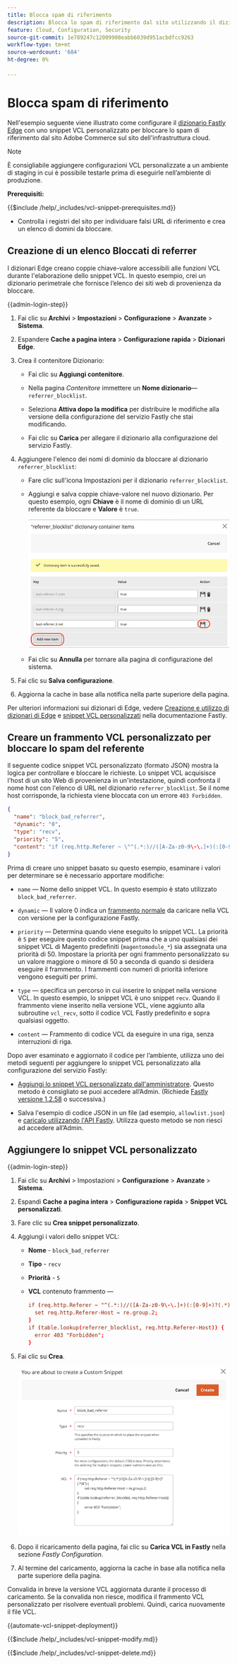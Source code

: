 ```yaml
---
title: Blocca spam di riferimento
description: Blocca lo spam di riferimento dal sito utilizzando il dizionario Fastly Edge e uno snippet VCL personalizzato.
feature: Cloud, Configuration, Security
source-git-commit: 1e789247c12009908eabb6039d951acbdfcc9263
workflow-type: tm+mt
source-wordcount: '684'
ht-degree: 0%

---
```


# Blocca spam di riferimento

Nell&#39;esempio seguente viene illustrato come configurare il [dizionario Fastly Edge](https://docs.fastly.com/guides/edge-dictionaries/working-with-dictionaries-using-the-api) con uno snippet VCL personalizzato per bloccare lo spam di riferimento dal sito Adobe Commerce sul sito dell&#39;infrastruttura cloud.

>[!NOTE]
>
>È consigliabile aggiungere configurazioni VCL personalizzate a un ambiente di staging in cui è possibile testarle prima di eseguirle nell’ambiente di produzione.

**Prerequisiti:**

{{$include /help/_includes/vcl-snippet-prerequisites.md}}

- Controlla i registri del sito per individuare falsi URL di riferimento e crea un elenco di domini da bloccare.

## Creazione di un elenco Bloccati di referrer

I dizionari Edge creano coppie chiave-valore accessibili alle funzioni VCL durante l&#39;elaborazione dello snippet VCL. In questo esempio, crei un dizionario perimetrale che fornisce l’elenco dei siti web di provenienza da bloccare.

{{admin-login-step}}

1. Fai clic su **Archivi** > **Impostazioni** > **Configurazione** > **Avanzate** > **Sistema**.

1. Espandere **Cache a pagina intera** > **Configurazione rapida** > **Dizionari Edge**.

1. Crea il contenitore Dizionario:

   - Fai clic su **Aggiungi contenitore**.

   - Nella pagina *Contenitore* immettere un **Nome dizionario**—`referrer_blocklist`.

   - Seleziona **Attiva dopo la modifica** per distribuire le modifiche alla versione della configurazione del servizio Fastly che stai modificando.

   - Fai clic su **Carica** per allegare il dizionario alla configurazione del servizio Fastly.

1. Aggiungere l&#39;elenco dei nomi di dominio da bloccare al dizionario `referrer_blocklist`:

   - Fare clic sull&#39;icona Impostazioni per il dizionario `referrer_blocklist`.

   - Aggiungi e salva coppie chiave-valore nel nuovo dizionario. Per questo esempio, ogni **Chiave** è il nome di dominio di un URL referente da bloccare e **Valore** è `true`.

     ![Aggiungi elementi dizionario referrer non validi](../../assets/cdn/fastly-referrer-blocklist-dictionary.png)

   - Fai clic su **Annulla** per tornare alla pagina di configurazione del sistema.

1. Fai clic su **Salva configurazione**.

1. Aggiorna la cache in base alla notifica nella parte superiore della pagina.

Per ulteriori informazioni sui dizionari di Edge, vedere [Creazione e utilizzo di dizionari di Edge](https://docs.fastly.com/guides/edge-dictionaries/working-with-dictionaries-using-the-api) e [snippet VCL personalizzati](https://docs.fastly.com/guides/edge-dictionaries/working-with-dictionaries-using-the-api#custom-vcl-examples) nella documentazione Fastly.

## Creare un frammento VCL personalizzato per bloccare lo spam del referente

Il seguente codice snippet VCL personalizzato (formato JSON) mostra la logica per controllare e bloccare le richieste. Lo snippet VCL acquisisce l&#39;host di un sito Web di provenienza in un&#39;intestazione, quindi confronta il nome host con l&#39;elenco di URL nel dizionario `referrer_blocklist`. Se il nome host corrisponde, la richiesta viene bloccata con un errore `403 Forbidden`.

```json
{
  "name": "block_bad_referrer",
  "dynamic": "0",
  "type": "recv",
  "priority": "5",
  "content": "if (req.http.Referer ~ \"^(.*:)//([A-Za-z0-9\-\.]+)(:[0-9]+)?(.*)$\") {set req.http.Referer-Host = re.group.2;}if (table.lookup(referrer_blocklist, req.http.Referer-Host)) {error 403 \"Forbidden\";}"
}
```

Prima di creare uno snippet basato su questo esempio, esaminare i valori per determinare se è necessario apportare modifiche:

- `name` — Nome dello snippet VCL. In questo esempio è stato utilizzato `block_bad_referrer`.

- `dynamic` — Il valore 0 indica un [frammento normale](https://docs.fastly.com/en/guides/using-regular-vcl-snippets) da caricare nella VCL con versione per la configurazione Fastly.

- `priority` — Determina quando viene eseguito lo snippet VCL. La priorità è `5` per eseguire questo codice snippet prima che a uno qualsiasi dei snippet VCL di Magento predefiniti (`magentomodule_*`) sia assegnata una priorità di 50. Impostare la priorità per ogni frammento personalizzato su un valore maggiore o minore di 50 a seconda di quando si desidera eseguire il frammento. I frammenti con numeri di priorità inferiore vengono eseguiti per primi.

- `type` — specifica un percorso in cui inserire lo snippet nella versione VCL. In questo esempio, lo snippet VCL è uno snippet `recv`. Quando il frammento viene inserito nella versione VCL, viene aggiunto alla subroutine `vcl_recv`, sotto il codice VCL Fastly predefinito e sopra qualsiasi oggetto.

- `content` — Frammento di codice VCL da eseguire in una riga, senza interruzioni di riga.

Dopo aver esaminato e aggiornato il codice per l’ambiente, utilizza uno dei metodi seguenti per aggiungere lo snippet VCL personalizzato alla configurazione del servizio Fastly:

- [Aggiungi lo snippet VCL personalizzato dall&#39;amministratore](#add-the-custom-vcl-snippet). Questo metodo è consigliato se puoi accedere all’Admin. (Richiede [Fastly versione 1.2.58](fastly-configuration.md#upgrade) o successiva.)

- Salva l&#39;esempio di codice JSON in un file (ad esempio, `allowlist.json`) e [caricalo utilizzando l&#39;API Fastly](fastly-vcl-custom-snippets.md#manage-custom-vcl-snippets-using-the-api). Utilizza questo metodo se non riesci ad accedere all’Admin.

## Aggiungere lo snippet VCL personalizzato

{{admin-login-step}}

1. Fai clic su **Archivi** > Impostazioni > **Configurazione** > **Avanzate** > **Sistema**.

1. Espandi **Cache a pagina intera** > **Configurazione rapida** > **Snippet VCL personalizzati**.

1. Fare clic su **Crea snippet personalizzato**.

1. Aggiungi i valori dello snippet VCL:

   - **Nome** - `block_bad_referrer`

   - **Tipo** - `recv`

   - **Priorità** - `5`

   - **VCL** contenuto frammento —

     ```conf
     if (req.http.Referer ~ "^(.*:)//([A-Za-z0-9\-\.]+)(:[0-9]+)?(.*)$") {
       set req.http.Referer-Host = re.group.2;  
     }
     if (table.lookup(referrer_blocklist, req.http.Referer-Host)) {
       error 403 "Forbidden";
     }
     ```

1. Fai clic su **Crea**.

   ![Crea snippet VCL blocco referente personalizzato](/help/assets/cdn/fastly-create-referrer-block-snippet.png)

1. Dopo il ricaricamento della pagina, fai clic su **Carica VCL in Fastly** nella sezione *Fastly Configuration*.

1. Al termine del caricamento, aggiorna la cache in base alla notifica nella parte superiore della pagina.

Convalida in breve la versione VCL aggiornata durante il processo di caricamento. Se la convalida non riesce, modifica il frammento VCL personalizzato per risolvere eventuali problemi. Quindi, carica nuovamente il file VCL.

{{automate-vcl-snippet-deployment}}

{{$include /help/_includes/vcl-snippet-modify.md}}

{{$include /help/_includes/vcl-snippet-delete.md}}
